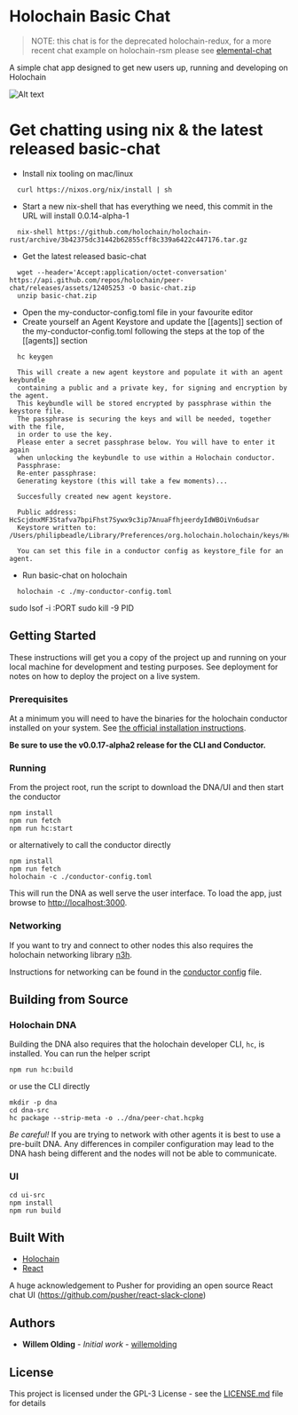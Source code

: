 # Holochain Basic Chat

> NOTE: this chat is for the deprecated holochain-redux, for a more recent chat example on holochain-rsm please see [elemental-chat](https://github.com/holochain/elemental-chat/)


A simple chat app designed to get new users up, running and developing on Holochain

![Alt text](doc/screen.png?raw=true)

# Get chatting using nix & the latest released basic-chat
- Install nix tooling on mac/linux
```
  curl https://nixos.org/nix/install | sh
```

- Start a new nix-shell that has everything we need, this commit in the URL will install 0.0.14-alpha-1
```
  nix-shell https://github.com/holochain/holochain-rust/archive/3b42375dc31442b62855cff8c339a6422c447176.tar.gz
```

- Get the latest released basic-chat
```
  wget --header='Accept:application/octet-conversation' https://api.github.com/repos/holochain/peer-chat/releases/assets/12405253 -O basic-chat.zip
  unzip basic-chat.zip
```

- Open the my-conductor-config.toml file in your favourite editor
- Create yourself an Agent Keystore and update the [[agents]] section of the my-conductor-config.toml following the steps at the top of the [[agents]] section
```
  hc keygen

  This will create a new agent keystore and populate it with an agent keybundle
  containing a public and a private key, for signing and encryption by the agent.
  This keybundle will be stored encrypted by passphrase within the keystore file.
  The passphrase is securing the keys and will be needed, together with the file,
  in order to use the key.
  Please enter a secret passphrase below. You will have to enter it again
  when unlocking the keybundle to use within a Holochain conductor.
  Passphrase:
  Re-enter passphrase:
  Generating keystore (this will take a few moments)...

  Succesfully created new agent keystore.

  Public address: HcScjdnxMF3Stafva7bpiFhst7Sywx9c3ip7AnuaFfhjeerdyIdWBOiVn6udsar
  Keystore written to: /Users/philipbeadle/Library/Preferences/org.holochain.holochain/keys/HcScjdnxMF3Stafva7bpiFhst7Sywx9c3ip7AnuaFfhjeerdyIdWBOiVn6udsar

  You can set this file in a conductor config as keystore_file for an agent.
```
- Run basic-chat on holochain
```
  holochain -c ./my-conductor-config.toml
```



sudo lsof -i :PORT
sudo kill -9 PID


## Getting Started

These instructions will get you a copy of the project up and running on your local machine for development and testing purposes. See deployment for notes on how to deploy the project on a live system.

### Prerequisites

At a minimum you will need to have the binaries for the holochain conductor installed on your system. See [the official installation instructions](https://developer.holochain.org/start.html).

**Be sure to use the v0.0.17-alpha2 release for the CLI and Conductor.**

### Running

From the project root, run the script to download the DNA/UI and then start the conductor
```
npm install
npm run fetch
npm run hc:start
```

or alternatively to call the conductor directly

```
npm install
npm run fetch
holochain -c ./conductor-config.toml
```

This will run the DNA as well serve the user interface. To load the app, just browse to [http://localhost:3000](http://localhost:3000).


### Networking

If you want to try and connect to other nodes this also requires the holochain networking library [n3h](https://github.com/holochain/n3h).

Instructions for networking can be found in the [conductor config](conductor-config.toml) file.

## Building from Source

### Holochain DNA

Building the DNA also requires that the holochain developer CLI, `hc`, is installed. You can run the helper script

```
npm run hc:build
```

or use the CLI directly

```
mkdir -p dna
cd dna-src
hc package --strip-meta -o ../dna/peer-chat.hcpkg
```

*Be careful!* If you are trying to network with other agents it is best to use a pre-built DNA. Any differences in compiler configuration may lead to the DNA hash being different and the nodes will not be able to communicate.

### UI

```
cd ui-src
npm install
npm run build
```

## Built With

* [Holochain](https://developer.holochain.org/)
* [React](https://reactjs.org/)

A huge acknowledgement to Pusher for providing an open source React chat UI (https://github.com/pusher/react-slack-clone)

## Authors

* **Willem Olding** - *Initial work* - [willemolding](https://github.com/willemolding)

## License

This project is licensed under the GPL-3 License - see the [LICENSE.md](LICENSE.md) file for details
